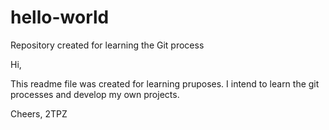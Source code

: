# hello-world
Repository created for learning the Git process

Hi,

This readme file was created for learning pruposes.
I intend to learn the git processes and develop my own projects.

Cheers,
2TPZ

